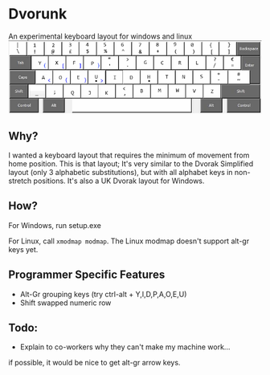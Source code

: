 Dvorunk
=======

An experimental keyboard layout for windows and linux
![Layout](Dvorunk.png)

Why?
------
I wanted a keyboard layout that requires the minimum of movement from home position.
This is that layout; It's very similar to the Dvorak Simplified layout (only 3 alphabetic substitutions),
but with all alphabet keys in non-stretch positions.
It's also a UK Dvorak layout for Windows.

How?
-----
For Windows, run setup.exe

For Linux, call `xmodmap modmap`.
The Linux modmap doesn't support alt-gr keys yet.

Programmer Specific Features
-----------------------------
* Alt-Gr grouping keys (try ctrl-alt + Y,I,D,P,A,O,E,U)
* Shift swapped numeric row

Todo:
-----
* Explain to co-workers why they can't make my machine work...

if possible, it would be nice to get alt-gr arrow keys.
